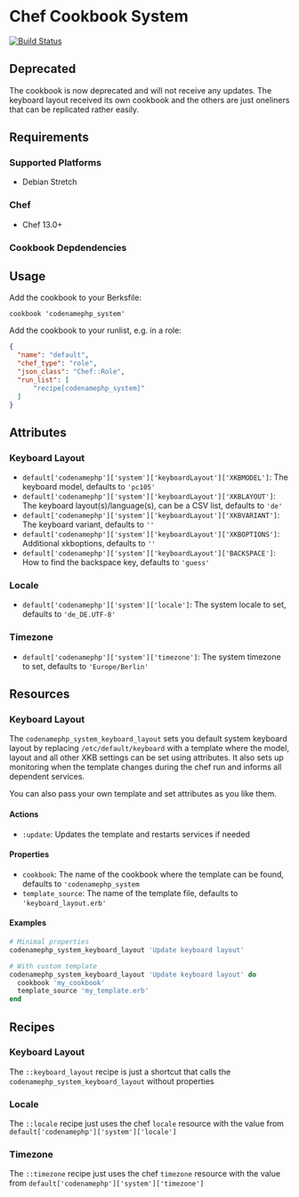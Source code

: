 # Chef Cookbook System
[![Build Status](https://travis-ci.com/codenamephp/chef.cookbook.system.svg?branch=master)](https://travis-ci.com/codenamephp/chef.cookbook.system)

## Deprecated

The cookbook is now deprecated and will not receive any updates. The keyboard layout received its own cookbook and the others are just oneliners that
can be replicated rather easily.

## Requirements

### Supported Platforms

- Debian Stretch

### Chef

- Chef 13.0+

### Cookbook Depdendencies

## Usage

Add the cookbook to your Berksfile:

```
cookbook 'codenamephp_system'
```

Add the cookbook to your runlist, e.g. in a role:


```json
{
  "name": "default",
  "chef_type": "role",
  "json_class": "Chef::Role",
  "run_list": [
	  "recipe[codenamephp_system]"
  ]
}
```

## Attributes

### Keyboard Layout
- `default['codenamephp']['system']['keyboardLayout']['XKBMODEL']`: The keyboard model, defaults to `'pc105'`
- `default['codenamephp']['system']['keyboardLayout']['XKBLAYOUT']`: The keyboard layout(s)/language(s), can be a CSV list, defaults to `'de'`
- `default['codenamephp']['system']['keyboardLayout']['XKBVARIANT']`: The keyboard variant, defaults to `''`
- `default['codenamephp']['system']['keyboardLayout']['XKBOPTIONS']`: Additional xkboptions, defaults to `''`
- `default['codenamephp']['system']['keyboardLayout']['BACKSPACE']`: How to find the backspace key, defaults to `'guess'`

### Locale
- `default['codenamephp']['system']['locale']`: The system locale to set, defaults to `'de_DE.UTF-8'`

### Timezone
- `default['codenamephp']['system']['timezone']`: The system timezone to set, defaults to `'Europe/Berlin'`

## Resources
### Keyboard Layout
The `codenamephp_system_keyboard_layout` sets you default system keyboard layout by replacing `/etc/default/keyboard` with a template where the model,
layout and all other XKB settings can be set using attributes. It also sets up monitoring when the template changes during the chef run and informs
all dependent services.

You can also pass your own template and set attributes as you like them.

#### Actions
- `:update`: Updates the template and restarts services if needed

#### Properties
- `cookbook`: The name of the cookbook where the template can be found, defaults to `'codenamephp_system`
- `template_source`: The name of the template file, defaults to `'keyboard_layout.erb'`

#### Examples
```ruby
# Minimal properties
codenamephp_system_keyboard_layout 'Update keyboard layout'

# With custom template
codenamephp_system_keyboard_layout 'Update keyboard layout' do
  cookbook 'my_cookbook'
  template_source 'my_template.erb'
end
```

## Recipes
### Keyboard Layout
The `::keyboard_layout` recipe is just a shortcut that calls the `codenamephp_system_keyboard_layout` without properties

### Locale
The `::locale` recipe just uses the chef `locale` resource with the value from `default['codenamephp']['system']['locale']`

### Timezone
The `::timezone` recipe just uses the chef `timezone` resource with the value from `default['codenamephp']['system']['timezone']`
